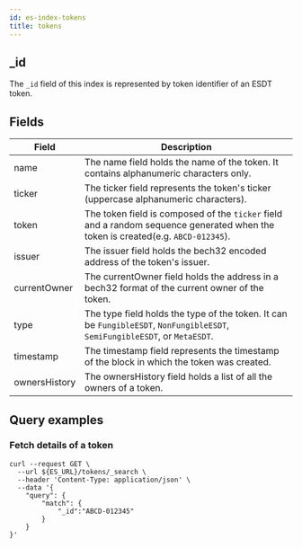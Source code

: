 ```yaml
---
id: es-index-tokens
title: tokens
---
```


[comment]: # (mx-context-auto)

## _id

The `_id` field of this index is represented by token identifier of an ESDT token.

[comment]: # (mx-context-auto)

## Fields

| Field         | Description                                                                                                                       |
|---------------|-----------------------------------------------------------------------------------------------------------------------------------|
| name          | The name field holds the name of the token. It contains alphanumeric characters only.                                             |
| ticker        | The ticker field represents the token's ticker (uppercase alphanumeric characters).                                               |
| token         | The token field is composed of the  `ticker` field and a random sequence generated when the token is created(e.g. `ABCD-012345`). |
| issuer        | The issuer field holds the bech32 encoded address of the token's issuer.                                                          |
| currentOwner  | The currentOwner field holds the address in a bech32 format of the current owner of the token.                                    |
| type          | The type field holds the type of the token. It can be `FungibleESDT`, `NonFungibleESDT`, `SemiFungibleESDT`, or `MetaESDT`.       |
| timestamp     | The timestamp field represents the timestamp of the block in which the token was created.                                         |
| ownersHistory | The ownersHistory field holds a list of all the owners of a token.                                                                |

[comment]: # (mx-context-auto)

## Query examples

[comment]: # (mx-context-auto)

### Fetch details of a token

```
curl --request GET \
  --url ${ES_URL}/tokens/_search \
  --header 'Content-Type: application/json' \
  --data '{
	"query": {
		"match": {
			"_id":"ABCD-012345"
		}
	}
}'
```
